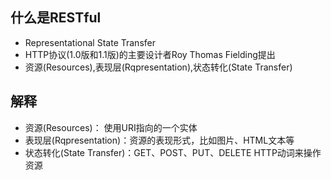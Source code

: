 ## 什么是RESTful

- Representational State Transfer
- HTTP协议(1.0版和1.1版)的主要设计者Roy Thomas Fielding提出
- 资源(Resources),表现层(Rqpresentation),状态转化(State Transfer)

## 解释

- 资源(Resources)： 使用URI指向的一个实体
- 表现层(Rqpresentation)：资源的表现形式，比如图片、HTML文本等
- 状态转化(State Transfer)：GET、POST、PUT、DELETE HTTP动词来操作资源